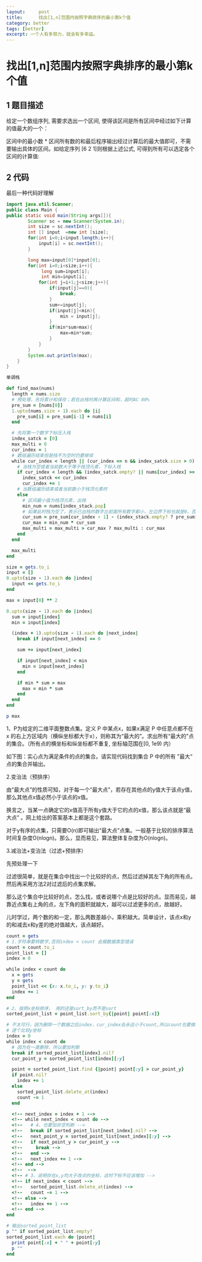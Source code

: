 ```yaml
---
layout:     post
title:      找出[1,n]范围内按照字典排序的最小第k个值
category: better
tags: [better]
excerpt: 一个人有多努力，就会有多幸运。
---
```


找出[1,n]范围内按照字典排序的最小第k个值
=======================================

1 题目描述
---------------------------

 给定一个数组序列, 需要求选出一个区间, 使得该区间是所有区间中经过如下计算的值最大的一个：

区间中的最小数 * 区间所有数的和最后程序输出经过计算后的最大值即可，不需要输出具体的区间。如给定序列  [6 2 1]则根据上述公式, 可得到所有可以选定各个区间的计算值:


2 代码
---------------------------

最后一种代码好理解

```java
import java.util.Scanner;
public class Main {
public static void main(String args[]){
        Scanner sc = new Scanner(System.in);
        int size = sc.nextInt();
        int [] input  =new int [size];
        for(int i=0;i<input.length;i++){
            input[i] = sc.nextInt();
        }

        long max=input[0]*input[0];
        for(int i=0;i<size;i++){
             long sum=input[i];
             int min=input[i];
            for(int j=i+1;j<size;j++){
                if(input[j]==0){
                    break;
                }
                sum+=input[j];
                if(input[j]<min){
                    min = input[j];
                }
                if(min*sum>max){
                    max=min*sum;
                }
            }
        }
        System.out.println(max);
    }
}
```

```ruby
单调栈

def find_max(nums)
  length = nums.size
  # 预处理，先将累计和保存；若在出栈时再计算区间和，超时AC 80%
  pre_sum = [nums[0]]
  1.upto(nums.size - 1).each do |i|
    pre_sum[i] = pre_sum[i-1] + nums[i]
  end

  # 先将第一个数字下标压入栈
  index_satck = [0]
  max_multi = 0
  cur_index = 1
  # 数组遍历结束但是栈不为空时仍要继续
  while cur_index < length || (cur_index == n && index_satck.size > 0) do
    # 当栈为空或者当前数大于等于栈顶元素，下标入栈
    if cur_index < length && (index_satck.empty? || nums[cur_index] >= nums[index_stack[-1]])
      index_satck << cur_index
      cur_index += 1
    # 当数组遍历结束或者当前数小于栈顶元素时
    else
      # 区间最小值为栈顶元素，出栈
      min_num = nums[index_stack.pop]
      # 如果此时栈为空了，表示已出栈的数字比前面所有数字都小，左边界下标也就是0，否则左边界下标为（下一个元素的索引+1）
      cur_sum = pre_sum[cur_index - 1] - (index_stack.empty? ? pre_sum[index_stack[-1]] : 0)
      cur_max = min_num * cur_sum
      max_multi = max_multi > cur_max ? max_multi : cur_max
    end
  end

  max_multi
end
```

```ruby
size = gets.to_i
input = []
0.upto(size - 1).each do |index|
  input << gets.to_i
end

max = input[0] ** 2

0.upto(size - 1).each do |index|
  sum = input[index]
  min = input[index]

  (index + 1).upto(size - 1).each do |next_index|
    break if input[next_index] == 0

    sum += input[next_index]

    if input[next_index] < min
      min = input[next_index]
    end

    if min * sum > max
      max = min * sum
    end
  end
end

p max
```
1、P为给定的二维平面整数点集。定义 P 中某点x，如果x满足 P 中任意点都不在 x 的右上方区域内（横纵坐标都大于x），则称其为“最大的”。求出所有“最大的”点的集合。（所有点的横坐标和纵坐标都不重复, 坐标轴范围在[0, 1e9) 内）

如下图：实心点为满足条件的点的集合。请实现代码找到集合 P 中的所有 ”最大“ 点的集合并输出。

2.变治法（预排序）

由“最大点”的性质可知，对于每一个“最大点”，若存在其他点的y值大于该点y值，那么其他点x值必然小于该点的x值。

换言之，当某一点确定它的x值高于所有y值大于它的点的x值，那么该点就是“最大点” 。网上给出的答案基本上都是这个套路。

对于y有序的点集，只需要O(n)即可输出“最大点”点集。一般基于比较的排序算法时间复杂度O(nlogn)。那么，显而易见，算法整体复杂度为O(nlogn)。

3.减治法+变治法（过滤+预排序）

先预处理一下

过滤很简单，就是在集合中找出一个比较好的点，然后过滤掉其左下角的所有点。然后再采用方法2对过滤后的点集求解。

那么这个集合中比较好的点，怎么找，或者说哪个点是比较好的点。显而易见，越靠近点集右上角的点，左下角的面积就越大，越可以过滤更多的点，故越好。

儿时学过，两个数的和一定，那么两数差越小，乘积越大。简单设计，该点x和y的和减去x和y差的绝对值越大，该点越好。



```ruby
count = gets
# 1.字符串要转数字,否则index < count 会报数据类型错误
count = count.to_i
point_list = []
index = 0

while index < count do
  x = gets
  y = gets
  point_list << {x: x.to_i, y: y.to_i}
  index += 1
end

# 2、按照x坐标排序， 用的还是sort_by而不是sort
sorted_point_list = point_list.sort_by{|point| point[:x]}

# 不太可行，因为删除一个数据之后index，cur_index会永远小于count,所以count也要做减法
# 逐个比较y坐标
index = 0
while index < count do
  # 因为在一直删除，所以要加判断
  break if sorted_point_list[index].nil?
  cur_point_y = sorted_point_list[index][:y]

  point = sorted_point_list.find {|point| point[:y] > cur_point_y}
  if point.nil?
    index += 1
  else
    sorted_point_list.delete_at(index)
    count -= 1
  end

  <!-- next_index = index + 1 -->
  <!-- while next_index < count do -->
  <!--   # 4、也要加非空判断 -->
  <!--   break if sorted_point_list[next_index].nil? -->
  <!--   next_point_y = sorted_point_list[next_index][:y] -->
  <!--   if next_point_y > cur_point_y -->
  <!--     break -->
  <!--   end -->
  <!--   next_index += 1 -->
  <!-- end -->
  <!--  -->
  <!-- # 3、说明存在x,y均大于改点的坐标，这时下标不应该增加 -->
  <!-- if next_index < count -->
  <!--   sorted_point_list.delete_at(index) -->
  <!--   count -= 1 -->
  <!-- else -->
  <!--   index += 1 -->
  <!-- end -->
end

# 输出sorted_point_list
p "" if sorted_point_list.empty?
sorted_point_list.each do |point|
  print point[:x] + " " + point[:y]
  p ""
end

```
